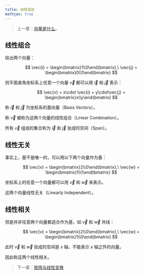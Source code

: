 ```yaml
---
title: 线性组合
mathjax: true
---
```


> 上一章：[向量是什么](vector)。

## 线性组合

给出两个向量：

$$
\vec{i} = \begin{bmatrix}1\\0\end{bmatrix},\ \vec{j} = \begin{bmatrix}0\\1\end{bmatrix}
$$

则平面直角坐标系上任意一个向量 $\vec{v}$ 都可以用 $\vec{i}$ 和 $\vec{j}$ 表示：

$$
\vec{v} = x\cdot \vec{i} + y\cdot\vec{j} = \begin{bmatrix}x\\y\end{bmatrix}
$$

称 $\vec{i}$ 和 $\vec{j}$ 为坐标系的基向量（Basis Vectors）。

称 $\vec{v}$ 被称为这两个向量的线性组合（Linear Combination）。

所有 $\vec{v}$ 组成的集合称为 $\vec{i}$ 和 $\vec{j}$ 张成的空间（Span）。

## 线性无关

事实上，基不是唯一的，可以用以下两个向量作为基：

$$
\vec{v} = \begin{bmatrix}2\\0\end{bmatrix},\ \vec{w} = \begin{bmatrix}1\\1\end{bmatrix}
$$

坐标系上的任意一个向量都可以用 $\vec{v}$ 和 $\vec{w}$ 来表示。

这两个向量线性无关（Linearly Independent）。

## 线性相关

但是并非任意两个向量都适合作为基，如 $\vec{v}$ 和 $\vec{w}$ 共线：

$$
\vec{v} = \begin{bmatrix}2\\0\end{bmatrix},\ \vec{w} = \begin{bmatrix}1\\0\end{bmatrix}
$$

此时 $\vec{v}$ 和 $\vec{w}$ 张成的空间是 $x$ 轴，不能表示 $x$ 轴之外的向量。

因此称这两个线性相关。

> 下一章：[矩阵与线性变换](/la/matrix)